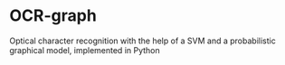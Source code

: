 # OCR-graph
Optical character recognition with the help of a SVM and a probabilistic graphical model, implemented in Python
